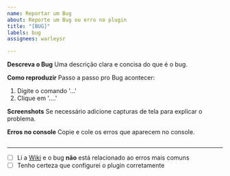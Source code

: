 ```yaml
---
name: Reportar um Bug
about: Reporte um Bug ou erro no plugin
title: "[BUG]"
labels: bug
assignees: warleysr

---
```


**Descreva o Bug**
Uma descrição clara e concisa do que é o bug.

**Como reproduzir**
Passo a passo pro Bug acontecer:
1. Digite o comando '...'
2. Clique em '....'

**Screenshots**
Se necessário adicione capturas de tela para explicar o problema.

**Erros no console**
Copie e cole os erros que aparecem no console.
```
```
---
- [ ] Li a [Wiki](https://github.com/warleysr/autopix/wiki) e o bug **não** está relacionado ao erros mais comuns
- [ ] Tenho certeza que configurei o plugin corretamente
